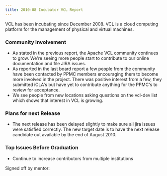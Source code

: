 ```yaml
---
title: 2010-08 Incubator VCL Report
---
```


VCL has been incubating since December 2008. VCL is a cloud computing
platform for the management of physical and virtual machines.

### Community Involvement
* As stated in the previous report, the Apache VCL community continues to
grow. We're seeing more people start to contribute to our online
documentation and file JIRA issues.
* As reported in the last board report a few people from the community have
been contacted by PPMC members encouraging them to become more involved in
the project. There was positive interest from a few, they submitted iCLA's
but have yet to contribute anything for the PPMC's to review for
acceptance. 
* We see people from new locations asking questions on the vcl-dev list
which shows that interest in VCL is growing.

### Plans for next Release
* The next release has been delayed slightly to make sure all jira issues
were satisfied correctly. The new target date is to have the next release
candidate out available by the end of August 2010.

### Top Issues Before Graduation
* Continue to increase contributors from multiple institutions

Signed off by mentor:
